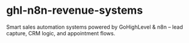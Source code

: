 # ghl-n8n-revenue-systems
Smart sales automation systems powered by GoHighLevel &amp; n8n – lead capture, CRM logic, and appointment flows.

